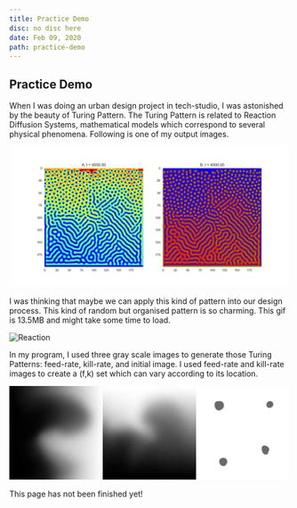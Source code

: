 ```yaml
---
title: Practice Demo
disc: no disc here
date: Feb 09, 2020
path: practice-demo
---
```

<special>
</special>

## Practice Demo

When I was doing an urban design project in tech-studio, I was astonished by the beauty of Turing Pattern. The Turing Pattern is related to Reaction Diffusion Systems, mathematical models which correspond to several physical phenomena. Following is one of my output images. 

![Output](../images/articles/research_05/Output.jpg)

I was thinking that maybe we can apply this kind of pattern into our design process. This kind of random but organised pattern is so charming. This gif is 13.5MB and might take some time to load.

![Reaction](../images/articles/research_05/Reaction.gif)

In my program, I used three gray scale images to generate those Turing Patterns: feed-rate, kill-rate, and initial image. I used feed-rate and kill-rate images to create a (f,k) set which can vary according to its location.

![input](../images/articles/research_05/Input.jpg)

This page has not been finished yet!